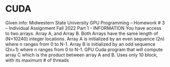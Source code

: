 # CUDA
Given info:
Midwestern State University
GPU Programming – Homework # 3 – Individual Assignment Fall 2022
Part 1 - INFORMATION
You have access to two arrays. Array A, and Array B.
Both Arrays have the same length of (N=10240) integer locations.
Array A is initialized by an even sequence (2n) where n ranges from 0 to N-1. 
Array B is initialized by an odd sequence (2n+1) where n ranges from 0 to N-1.
GPU Cuda program that will compute array C which is the product between array A and B.
Uses only 10 block, with its maximum # of threads
